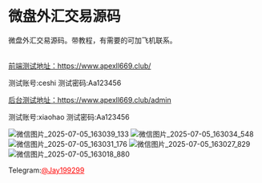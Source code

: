 # 微盘外汇交易源码

微盘外汇交易源码。带教程，有需要的可加飞机联系。 <br><br>

[前端测试地址：https://www.apexll669.club/ ](https://www.apexll669.club/ )

测试账号:ceshi   测试密码:Aa123456

[后台测试地址：https://www.apexll669.club/admin ](https://www.apexll669.club/admin)

测试账号:xiaohao     测试密码:Aa123456

![微信图片_2025-07-05_163039_133](https://github.com/user-attachments/assets/a9d09032-57d8-4a82-98a5-82e83d33200e)
![微信图片_2025-07-05_163034_548](https://github.com/user-attachments/assets/5f2807d0-c9c2-4c7d-9cb6-accbbaf7a7ff)
![微信图片_2025-07-05_163031_176](https://github.com/user-attachments/assets/1ec34509-4e8a-4f96-8eb8-aa4d8f6ed799)
![微信图片_2025-07-05_163027_829](https://github.com/user-attachments/assets/2425c783-8fa8-4fa3-bb59-1ac820ce91ea)
![微信图片_2025-07-05_163018_880](https://github.com/user-attachments/assets/23c49332-9bde-4f74-9ee5-86249e089ab3)

Telegram:<a href="https://t.me/official_sourcecode" style="color: red;">@Jay199299</a></p>
